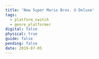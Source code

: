 ```yaml
---
title: 'New Super Mario Bros. U Deluxe'
tags:
  - platform_switch
  - genre_platformer
digital: false
physical: true
guide: false
pending: false
date: 2019-07-05
---
```

